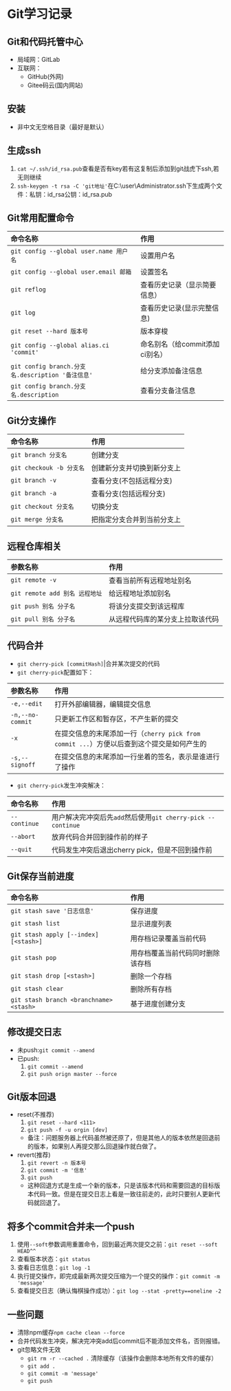 # Git学习记录

## Git和代码托管中心
* 局域网：GitLab
* 互联网：
  * GitHub(外网)
  * Gitee码云(国内网站)
## 安装
* 非中文无空格目录（最好是默认）
## 生成ssh
1. `cat ~/.ssh/id_rsa.pub`查看是否有key若有这复制后添加到git战虎下ssh,若无则继续
2. `ssh-keygen -t rsa -C 'git地址'`在C:\user\Administrator.ssh下生成两个文件：私钥：id_rsa公钥：id_rsa.pub
## Git常用配置命令

命令名称|作用
:--|:--
`git config --global user.name 用户名`|设置用户名
`git config --global user.email 邮箱`|设置签名
`git reflog`|查看历史记录（显示简要信息）
`git log`|查看历史记录(显示完整信息)
`git reset --hard 版本号`|版本穿梭
`git config --global alias.ci 'commit'`|命名别名（给commit添加ci别名）
`git config branch.分支名.description '备注信息'`|给分支添加备注信息
`git config branch.分支名.description`|查看分支备注信息
## Git分支操作
命令名称|作用
:--|:--
`git branch 分支名`|创建分支
`git checkouk -b 分支名`|创建新分支并切换到新分支上
`git branch -v`|查看分支(不包括远程分支)
`git branch -a`|查看分支(包括远程分支)
`git checkout 分支名`|切换分支
`git merge 分支名`|把指定分支合并到当前分支上
## 远程仓库相关
参数名称|作用
:--|:--
`git remote -v`|查看当前所有远程地址别名
`git remote add 别名 远程地址`|给远程地址添加别名
`git push 别名 分子名`|将该分支提交到该远程库
`git pull 别名 分子名`|从远程代码库的某分支上拉取该代码
## 代码合并
* `git cherry-pick [commitHash]`|合并某次提交的代码
* `git cherry-pick`配置如下：

参数名称|作用
:--|:--
`-e,--edit`|打开外部编辑器，编辑提交信息
`-n,--no-commit`|只更新工作区和暂存区，不产生新的提交
`-x`|在提交信息的末尾添加一行（`cherry pick from commit ...`）方便以后查到这个提交是如何产生的
`-s,--signoff`|在提交信息的末尾添加一行坐着的签名，表示是谁进行了操作
* `git cherry-pick`发生冲突解决：

命令名称|作用
:--|:--
`--continue`|用户解决完冲突后先`add`然后使用`git cherry-pick --continue`
`--abort`|放弃代码合并回到操作前的样子
`--quit`|代码发生冲突后退出cherry pick，但是不回到操作前
## Git保存当前进度
命令名称|作用
:--|:--
`git stash save '日志信息'`|保存进度
`git stash list`|显示进度列表
`git stash apply [--index] [<stash>]`|用存档记录覆盖当前代码
`git stash pop`|用存档覆盖当前代码同时删除该存档
`git stash drop [<stash>]`|删除一个存档
`git stash clear`|删除所有存档
`git stash branch <branchname> <stash>`|基于进度创建分支
## 修改提交日志
* 未push:`git commit --amend`
* 已push:
  1. `git commit --amend`
  2. `git push orign master --force`
## Git版本回退
* reset(不推荐)
  1. `git reset --hard <111>`
  2. `git push -f -u orgin [dev]`
  * 备注：问题服务器上代码虽然被还原了，但是其他人的版本依然是回退前的版本，如果别人再提交那么回退操作就白做了。
* revert(推荐)
  1. `git revert -n 版本号`
  2. `git commit -m '信息'`
  3. `git push`
  * 这种回退方式是生成一个新的版本，只是该版本代码和需要回退的目标版本代码一致。但是在提交日志上看是一致往前走的，此时只要别人更新代码就回退了。
## 将多个commit合并未一个push
1. 使用`--soft`参数调用重置命令，回到最近两次提交之前：`git reset --soft HEAD^^`
2. 查看版本状态：`git status`
3. 查看日志信息：`git log -1`
4. 执行提交操作，即完成最新两次提交压缩为一个提交的操作：`git commit -m 'message'`
5. 查看提交日志（确认悔棋操作成功）：`git log --stat -pretty==oneline -2`

## 一些问题
* 清除npm缓存`npm cache clean --force`
* 合并代码发生冲突，解决完冲突add后commit后不能添加文件名，否则报错。
* git忽略文件无效
  * `git rm -r --cached .` 清除缓存（该操作会删除本地所有文件的缓存）
  * `git add .`
  * `git commit -m 'message'`
  * `git push`